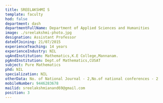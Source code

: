 ```yaml
---
title: SREELAKSHMI S
template: faculty
hod: false
department: dash
departmentFullName: Department of Applied Sciences and Humanities
image: ./sreelakshmi-photo.jpg
designation: Assistant Professor
dateOfJoining: 21/07/2015
experienceTeaching: 14 years
experienceIndustry: NIL
ugAndInstitution: Mathematics,K.E College,Mannanam.
pgAndInstitution: Dept.of Mathematics,CUSAT
subject: Pure Mathematics
phd: NIL
specialization: NIL
otherData: No. of National Journal - 2,No.of national conferences - 2
mobileNumber: 9446283678
mailid: sreelakshmianand69@gmail.com
position: 3
---
```

